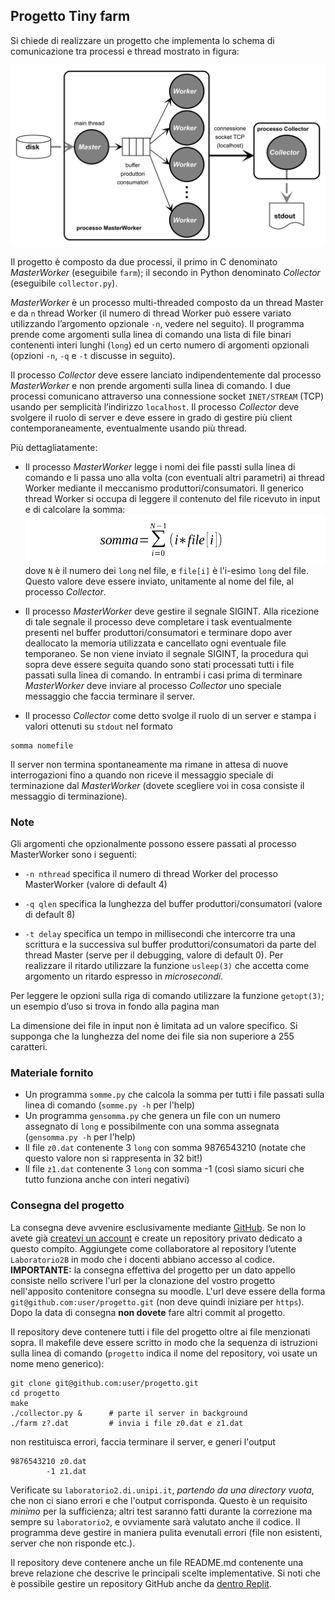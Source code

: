 ## Progetto Tiny farm


Si chiede di realizzare un progetto che implementa lo schema di comunicazione tra processi e thread mostrato in figura:

![alt text](assets/schema-progetto.png)

Il progetto è composto da due processi, il primo in C denominato *MasterWorker* (eseguibile `farm`); il secondo  in Python denominato *Collector* (eseguibile `collector.py`). 

*MasterWorker* è un processo multi-threaded composto da un thread Master e da `n` thread Worker (il numero di thread Worker può essere variato utilizzando l’argomento opzionale `-n`, vedere nel seguito). Il programma prende come argomenti sulla linea di comando una lista di file binari contenenti interi lunghi (`long`) ed un certo numero di argomenti opzionali (opzioni `-n`, `-q` e `-t` discusse in seguito). 

Il processo *Collector* deve essere lanciato indipendentemente dal processo *MasterWorker* e non prende argomenti sulla linea di comando. I due processi comunicano attraverso una connessione socket `INET/STREAM` (TCP) usando per semplicità l’indirizzo `localhost`. Il processo *Collector* deve svolgere il ruolo di server e deve essere in grado di gestire più client contemporaneamente, eventualmente usando più thread.


Più dettagliatamente:

* Il processo *MasterWorker* legge i nomi dei file passti sulla linea di comando e li passa uno alla volta (con eventuali altri parametri) ai thread Worker mediante il meccanismo produttori/consumatori. Il generico thread Worker si occupa di leggere il contenuto del file ricevuto in input e di calcolare la somma:
![alt formula](assets/somma3.png)
dove `N` è il numero dei `long` nel file, e `file[i]` è l'i-esimo `long` del file. Questo valore deve essere inviato, unitamente al nome del file, al processo  *Collector*.

* Il processo *MasterWorker* deve gestire il segnale SIGINT. Alla ricezione di tale segnale il processo deve completare i task eventualmente presenti nel buffer produttori/consumatori e terminare dopo aver deallocato la memoria utilizzata e cancellato ogni eventuale file temporaneo. Se non viene inviato il segnale SIGINT, la procedura qui sopra deve essere seguita quando sono stati processati tutti i file passati sulla linea di comando. In entrambi i casi prima di terminare *MasterWorker* deve inviare al processo *Collector* uno speciale messaggio che faccia terminare il server. 


* Il processo *Collector* come detto svolge il ruolo di un server e stampa i valori ottenuti su `stdout` nel formato
```
somma nomefile
```
Il server non termina spontaneamente ma rimane in attesa di nuove interrogazioni fino a quando non riceve il messaggio speciale di terminazione dal *MasterWorker* (dovete scegliere voi in cosa consiste il messaggio di terminazione).



### Note

Gli argomenti che opzionalmente possono essere passati al processo MasterWorker sono i seguenti:

*  `-n nthread` specifica il numero di thread Worker del processo MasterWorker (valore di default 4)

*  `-q qlen` specifica la lunghezza del buffer produttori/consumatori (valore di default 8)

 * `-t delay` specifica un tempo in millisecondi che intercorre tra una scrittura e la successiva sul buffer produttori/consumatori da parte del thread Master (serve per il debugging, valore di default 0). Per realizzare il ritardo utilizzare la funzione `usleep(3)` che accetta come argomento un ritardo espresso in *microsecondi*. 

Per leggere le opzioni sulla riga di comando utilizzare la funzione `getopt(3)`; un esempio d’uso si trova in fondo alla pagina man

La dimensione dei file in input non è limitata ad un valore specifico. Si supponga che la lunghezza del nome dei file sia non superiore a 255 caratteri. 


### Materiale fornito

* Un programma `somme.py` che calcola la somma per tutti i file passati sulla linea di comando (`somme.py -h` per l'help)
* Un programma `gensomma.py` che genera un file con un numero assegnato di `long` e possibilmente con una somma assegnata (`gensomma.py -h` per l'help)
* Il file `z0.dat` contenente 3 `long` con somma 9876543210 (notate che questo valore non si rappresenta in 32 bit!)
*  Il file `z1.dat` contenente 3 `long` con somma -1 (così siamo sicuri che tutto funziona anche con interi negativi) 



### Consegna del progetto

La consegna deve avvenire esclusivamente mediante [GitHub](https://www.github.com/login). Se non lo avete già [createvi un account](https://docs.github.com/en/get-started/quickstart/hello-world) e create un repository privato dedicato a questo compito. Aggiungete come collaboratore al repository l’utente `Laboratorio2B` in modo che i docenti abbiano accesso al codice. **IMPORTANTE:** la consegna effettiva del progetto per un dato appello consiste nello scrivere l'url per la clonazione del vostro progetto nell'apposito contenitore consegna su moodle. L'url deve essere della forma `git@github.com:user/progetto.git` (non deve quindi iniziare per `https`). Dopo la data di consegna **non dovete** fare altri commit al progetto.


Il repository deve contenere tutti i file del progetto oltre ai file menzionati sopra. Il makefile deve essere scritto in modo che la sequenza di istruzioni sulla linea di comando (`progetto` indica il nome del repository, voi usate un nome meno generico):
```
git clone git@github.com:user/progetto.git
cd progetto
make
./collector.py &      # parte il server in background
./farm z?.dat         # invia i file z0.dat e z1.dat
```
non restituisca errori, faccia terminare il server, e generi l'output
```
9876543210 z0.dat
        -1 z1.dat
```
Verificate su `laboratorio2.di.unipi.it`, *partendo da una directory vuota*, che non ci siano errori e che l'output corrisponda. Questo è un requisito *minimo* per la sufficienza; altri test saranno fatti durante la correzione ma sempre su `laboratorio2`, e ovviamente sarà valutato anche il codice. Il programma deve gestire in maniera pulita evenutali errori (file non esistenti, server che non risponde etc.). 

Il repository deve contenere anche un file README.md contenente una breve relazione che descrive le principali scelte implementative. Si noti che è possibile gestire un repository GitHub anche da [dentro Replit](https://replit.com/talk/learn/Replit-Git-Tutorial/23331). 
